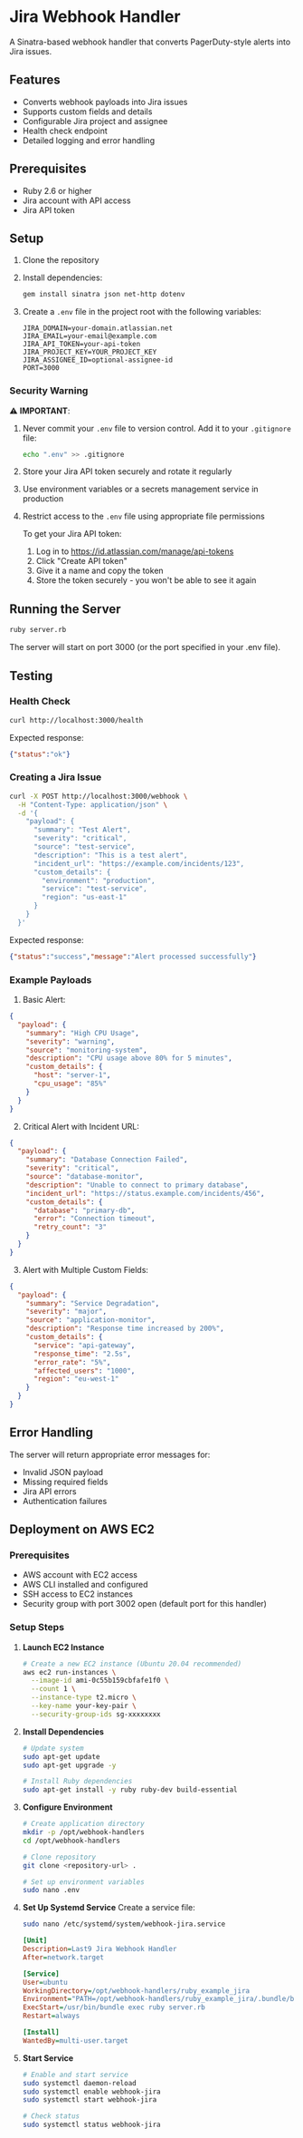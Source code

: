# Jira Webhook Handler

A Sinatra-based webhook handler that converts PagerDuty-style alerts into Jira issues.

## Features

- Converts webhook payloads into Jira issues
- Supports custom fields and details
- Configurable Jira project and assignee
- Health check endpoint
- Detailed logging and error handling

## Prerequisites

- Ruby 2.6 or higher
- Jira account with API access
- Jira API token

## Setup

1. Clone the repository
2. Install dependencies:
   ```bash
   gem install sinatra json net-http dotenv
   ```

3. Create a `.env` file in the project root with the following variables:
   ```
   JIRA_DOMAIN=your-domain.atlassian.net
   JIRA_EMAIL=your-email@example.com
   JIRA_API_TOKEN=your-api-token
   JIRA_PROJECT_KEY=YOUR_PROJECT_KEY
   JIRA_ASSIGNEE_ID=optional-assignee-id
   PORT=3000
   ```

### Security Warning
⚠️ **IMPORTANT**: 
1. Never commit your `.env` file to version control. Add it to your `.gitignore` file:
   ```bash
   echo ".env" >> .gitignore
   ```
2. Store your Jira API token securely and rotate it regularly
3. Use environment variables or a secrets management service in production
4. Restrict access to the `.env` file using appropriate file permissions

   To get your Jira API token:
   1. Log in to https://id.atlassian.com/manage/api-tokens
   2. Click "Create API token"
   3. Give it a name and copy the token
   4. Store the token securely - you won't be able to see it again

## Running the Server

```bash
ruby server.rb
```

The server will start on port 3000 (or the port specified in your .env file).

## Testing

### Health Check
```bash
curl http://localhost:3000/health
```
Expected response:
```json
{"status":"ok"}
```

### Creating a Jira Issue
```bash
curl -X POST http://localhost:3000/webhook \
  -H "Content-Type: application/json" \
  -d '{
    "payload": {
      "summary": "Test Alert",
      "severity": "critical",
      "source": "test-service",
      "description": "This is a test alert",
      "incident_url": "https://example.com/incidents/123",
      "custom_details": {
        "environment": "production",
        "service": "test-service",
        "region": "us-east-1"
      }
    }
  }'
```

Expected response:
```json
{"status":"success","message":"Alert processed successfully"}
```

### Example Payloads

1. Basic Alert:
```json
{
  "payload": {
    "summary": "High CPU Usage",
    "severity": "warning",
    "source": "monitoring-system",
    "description": "CPU usage above 80% for 5 minutes",
    "custom_details": {
      "host": "server-1",
      "cpu_usage": "85%"
    }
  }
}
```

2. Critical Alert with Incident URL:
```json
{
  "payload": {
    "summary": "Database Connection Failed",
    "severity": "critical",
    "source": "database-monitor",
    "description": "Unable to connect to primary database",
    "incident_url": "https://status.example.com/incidents/456",
    "custom_details": {
      "database": "primary-db",
      "error": "Connection timeout",
      "retry_count": "3"
    }
  }
}
```

3. Alert with Multiple Custom Fields:
```json
{
  "payload": {
    "summary": "Service Degradation",
    "severity": "major",
    "source": "application-monitor",
    "description": "Response time increased by 200%",
    "custom_details": {
      "service": "api-gateway",
      "response_time": "2.5s",
      "error_rate": "5%",
      "affected_users": "1000",
      "region": "eu-west-1"
    }
  }
}
```

## Error Handling

The server will return appropriate error messages for:
- Invalid JSON payload
- Missing required fields
- Jira API errors
- Authentication failures



## Deployment on AWS EC2

### Prerequisites
- AWS account with EC2 access
- AWS CLI installed and configured
- SSH access to EC2 instances
- Security group with port 3002 open (default port for this handler)

### Setup Steps

1. **Launch EC2 Instance**
   ```bash
   # Create a new EC2 instance (Ubuntu 20.04 recommended)
   aws ec2 run-instances \
     --image-id ami-0c55b159cbfafe1f0 \
     --count 1 \
     --instance-type t2.micro \
     --key-name your-key-pair \
     --security-group-ids sg-xxxxxxxx
   ```

2. **Install Dependencies**
   ```bash
   # Update system
   sudo apt-get update
   sudo apt-get upgrade -y

   # Install Ruby dependencies
   sudo apt-get install -y ruby ruby-dev build-essential
   ```

3. **Configure Environment**
   ```bash
   # Create application directory
   mkdir -p /opt/webhook-handlers
   cd /opt/webhook-handlers

   # Clone repository
   git clone <repository-url> .

   # Set up environment variables
   sudo nano .env
   ```

4. **Set Up Systemd Service**
   Create a service file:

   ```bash
   sudo nano /etc/systemd/system/webhook-jira.service
   ```

   ```ini
   [Unit]
   Description=Last9 Jira Webhook Handler
   After=network.target

   [Service]
   User=ubuntu
   WorkingDirectory=/opt/webhook-handlers/ruby_example_jira
   Environment="PATH=/opt/webhook-handlers/ruby_example_jira/.bundle/bin"
   ExecStart=/usr/bin/bundle exec ruby server.rb
   Restart=always

   [Install]
   WantedBy=multi-user.target
   ```

5. **Start Service**
   ```bash
   # Enable and start service
   sudo systemctl daemon-reload
   sudo systemctl enable webhook-jira
   sudo systemctl start webhook-jira

   # Check status
   sudo systemctl status webhook-jira
   ```

